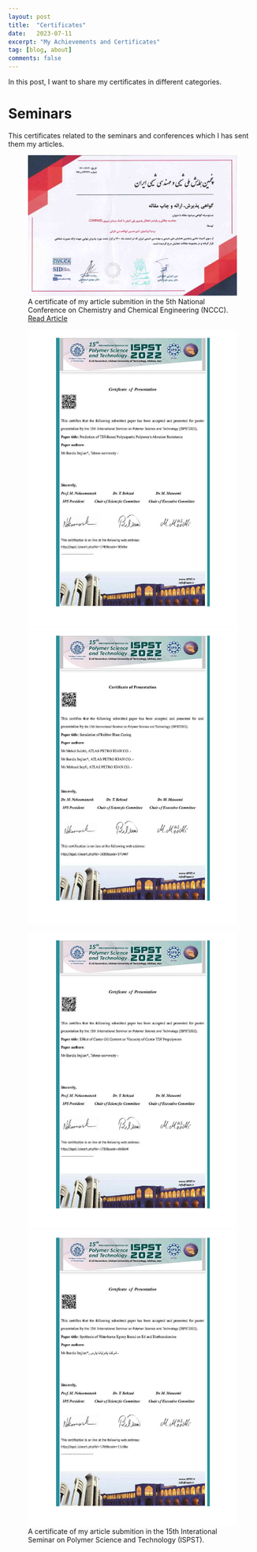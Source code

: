 ```yaml
---
layout: post
title:  "Certificates"
date:   2023-07-11
excerpt: "My Achievements and Certificates"
tag: [blog, about]
comments: false
---
```

In this post, I want to share my certificates in different categories.
# Seminars
This certificates related to the seminars and conferences which I has sent them my articles.
<figure>
    <img src="/about/Certificates/Article/Compass.jpg">
    <figcaption>A certificate of my article submition in the 5th National Conference on Chemistry and Chemical Engineering (NCCC). 
        <a href="https://www.researchgate.net/publication/359134335_Calculation_of_density_and_solubility_parameter_of_polyethylene_with_COMPASS_force_field">
            Read Article
        </a>
    </figcaption>
</figure>

<figure class="half">
    <img src="/about/Certificates/Article/ISPST Abrasion.jpg">
    <img src="/about/Certificates/Article/ISPST Curing.jpg">
</figure>
<figure class="half">
    <img src="/about/Certificates/Article/ISPST Viscosity.jpg">
    <img src="/about/Certificates/Article/ISPST Waterborne.jpg">
    <figcaption>
        A certificate of my article submition in the 15th Interational Seminar on Polymer Science and Technology (ISPST). 
    </figcaption>
</figure>
